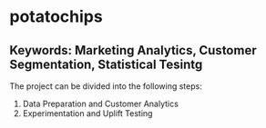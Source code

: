 # potatochips

## Keywords: Marketing Analytics, Customer Segmentation, Statistical Tesintg

The project can be divided into the following steps:
1. Data Preparation and Customer Analytics
2. Experimentation and Uplift Testing
